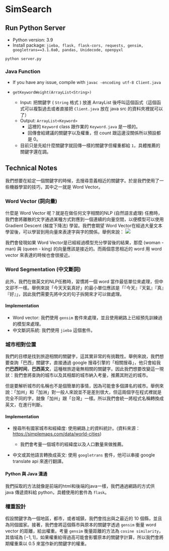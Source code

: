 # SimSearch



## Run Python Server

* Python version: 3.9
* Install package: `jieba, flask, flask-cors, requests, gensim, googletrans==3.1.0a0, pandas, Unidecode, openpyxl`

```
python server.py
```

### Java Function

* If you have any issue, compile with `javac -encoding utf-8 Client.java`

* `getKeywordWeight(ArrayList<String>)`
  * Input: 把關鍵字 ( `String` 格式 ) 放進 ArrayList 後呼叫這個函式（這個函式可以複製過去或者直接把 `Client.java` 放在 java src 的資料夾裡就可以了）
  * Output: `ArrayList<Keyword>`
    * 這裡的 `Keyword` class 跟作業的 `Keyword.java` 是一樣的。
    * 回傳會給建議的關鍵字以及權重，但 count 跟這邊沒關係所以預設都是 0。
  * 目前只是先給什麼關鍵字就回傳一樣的關鍵字但權重都給 `1`，具體推薦的關鍵字還在調。

## Technical Notes

我們想要在給定一個關鍵字的時候，去搜尋意義相近的關鍵字。於是我們使用了一些機器學習的技巧，其中之一就是 Word Vector。

### Word Vector (詞向量)

什麼是 Word Vector 呢？就是在做任何文字相關的NLP (自然語言處理) 任務時，我們會將離散的文字通過某種方式對應到一個連續的向量空間，以便模型可以使用 Gradient Descent (梯度下降法) 學習。我們會期望 Word Vector在經過大量文本學習後，可以學習到用向量來表達字與字的關係。舉例來說：
![](https://miro.medium.com/v2/resize:fit:2000/format:webp/1*SYiW1MUZul1NvL1kc1RxwQ.png)

我們會發現如果 Word Vector是已經經過模型充分學習後的結果，那麼 (woman - man) 與 (queen - king) 的向量應該是接近的。而兩個意思相近的 word 用 word vector 來表達的時候也會很接近。

### Word Segmentation (中文斷詞)

此外，我們在做英文的NLP任務時，習慣將一個 word 當作最低單位來處理，但中文卻不一樣。舉例來說「今天天氣真好」的最小單位應該是「『今天』『天氣』『真』『好』」，因此我們需要先將中文的句子拆開來才可以做處理。

#### Implementation

* Word vector: 我們使用 `gensim` 套件來處理，並且使用網路上已經預先訓練過的模型來處理。
* 中文斷詞系統: 我們使用 `jieba` 這個套件。

### 城市相對位置

我們的目標是找到旅遊相關的關鍵字，這其實非常的有挑戰性。舉例來說，我們想要查詢「巴西」關鍵字，直接通過 google 搜尋引擎的「相關搜尋」，他只會給我們**巴西时间**，**巴西英文**，這種根旅遊毫無相關的關鍵字。因此我們想要改變這一現狀：我們會將查詢的城市以及其相鄰的城市納入考量，推薦其附近的城市。

但是要解析城市的名稱也不是個簡單的事情，因為可能會多個譯名的城市。舉例來說：「加州」和「加洲」對一般人來說並不是差別很大，但這兩個字在程式裡就是完全不同的字，就像「加州」跟「台灣」一樣。所以我們會統一將程式名稱轉換成英文，在進行判斷。

#### Implementation

* 搜尋所有國家城市和經緯度: 使用網路上的資料統計。(資料來源：https://simplemaps.com/data/world-cities)
  * 我們會考量一個城市的經緯度以及人口數量來做推薦。

* 中文或其他語言轉換成英文: 使用 `googletrans` 套件，他可以串接 google translate api 來進行翻譯。

#### Python 與 Java 溝通

我們採取的方法就像是前端的html和後端的java一樣，我們通過網路的方式供 java 傳遞資料給 python，具體使用的套件為 `flask`。

### 權重設計

假設關鍵字為一個地區，都市，或者城鎮，我們會找出與之最近的 $10$ 個縣，並且為同個國家。接著，我們會將這個縣市與原本的關鍵字透過 `gensim` 衡量 word vector 的距離，給出權重。考量 `gensim` 衡量距離的方法為 `cosine similarity`，其值域為 $[-1, 1]$，如果權重給得過高可能會影響原本的關鍵字計算，所以我們會將期權重乘以 $0.5$ 來當作新的關鍵字的權重。 

